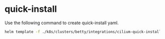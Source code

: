 # quick-install

Use the following command to create quick-install yaml.

```sh
helm template -f ./k8s/clusters/betty/integrations/cilium-quick-install/values.yaml cilium/cilium -n kube-system > ./k8s/clusters/betty/integrations/cilium-quick-install/quick-install.yaml
```
